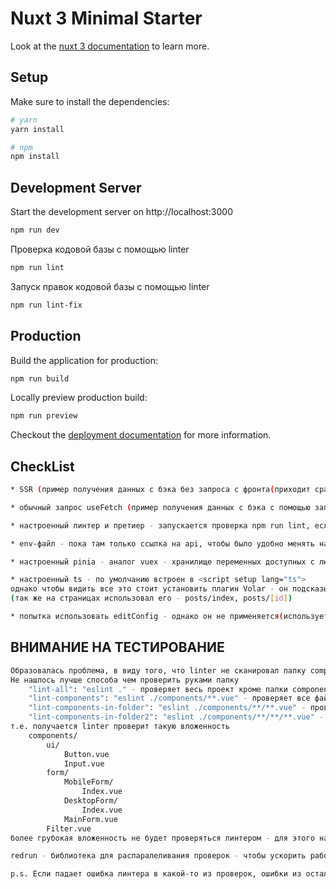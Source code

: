 # Nuxt 3 Minimal Starter

Look at the [nuxt 3 documentation](https://v3.nuxtjs.org) to learn more.

## Setup

Make sure to install the dependencies:

```bash
# yarn
yarn install

# npm
npm install
```

## Development Server

Start the development server on http://localhost:3000

```bash
npm run dev
```

Проверка кодовой базы с помощью linter

```bash
npm run lint
```

Запуск правок кодовой базы с помощью linter

```bash
npm run lint-fix
```

## Production

Build the application for production:

```bash
npm run build
```

Locally preview production build:

```bash
npm run preview
```

Checkout the [deployment documentation](https://v3.nuxtjs.org/guide/deploy/presets) for more information.


## CheckList 

```bash
* SSR (пример получения данных с бэка без запроса с фронта(приходит сразу с html) на странице posts/index)

* обычный запрос useFetch (пример получения данных с бэка с помощью запроса с фронта(отобразится в network т.к. обычный запрос) на странице posts/[id])

* настроенный линтер и претиер - запускается проверка npm run lint, если надо автоматом исправить - npm run lint-fix

* env-файл - пока там только ссылка на api, чтобы было удобно менять на стендах, можно так же поместить еще что-то

* настроенный pinia - аналог vuex - хранилище переменных доступных с любой страницы приложения

* настроенный ts - по умолчанию встроен в <script setup lang="ts">
однако чтобы видить все это стоит установить плагин Volar - он подсказывает что и как называется и какие имеет свойства
(так же на страницах использовал его - posts/index, posts/[id])

* попытка использовать editConfig - однако он не применяется(используется для автоустановки размера отступов в IDE)
```

## ВНИМАНИЕ НА ТЕСТИРОВАНИЕ 

```bash
Образовалась проблема, в виду того, что linter не сканировал папку components.
Не нашлось лучше способа чем проверить руками папку
    "lint-all": "eslint ." - проверяет весь проект кроме папки components
    "lint-components": "eslint ./components/**.vue" - проверяет все файлы формата .vue в папке components
    "lint-components-in-folder": "eslint ./components/**/**.vue" - проверяет все файлы формата .vue в любой папке в папке components
    "lint-components-in-folder2": "eslint ./components/**/**/**.vue" - проверяет все файлы формата .vue в любой папке в любой папке в папке components
т.е. получается linter проверит такую вложенность 
    components/
        ui/
            Button.vue
            Input.vue
        form/
            MobileForm/
                Index.vue
            DesktopForm/
                Index.vue
            MainForm.vue
        Filter.vue
более грубокая вложенность не будет проверяться линтером - для этого надо добавить новую проверку и внестри в "lint": "redrun ...."

redrun - библиотека для распаралеливания проверок - чтобы ускорить работу линтера

p.s. Если падает ошибка линтера в какой-то из проверок, ошибки из остальных контейнеров не отобразятся.
```
